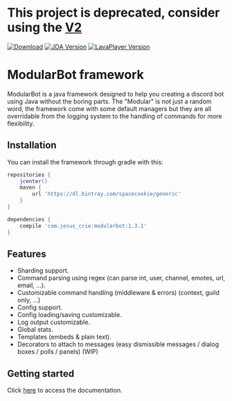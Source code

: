 # This project is deprecated, consider using the [V2](https://github.com/JesusCrie/ModularBot_v2)

[![Download](https://api.bintray.com/packages/spacecookie/generic/modularbot/images/download.svg)](https://bintray.com/spacecookie/generic/modularbot/_latestVersion)
[![JDA Version](https://img.shields.io/badge/JDA-3.3.1__303-brightgreen.svg)](https://github.com/DV8FromTheWorld/JDA)
[![LavaPlayer Version](https://img.shields.io/badge/LavaPlayer-1.2.44-brightgreen.svg)](https://github.com/sedmelluq/lavaplayer)

# ModularBot framework
ModularBot is a java framework designed to help you creating a discord bot using Java without the boring parts.
The "Modular" is not just a random word, the framework come with some default managers but they are all overridable from the logging system to the handling of commands for more flexibility.

## Installation
You can install the framework through gradle with this:
```gradle
repositories {
    jcenter()
    maven {
        url 'https://dl.bintray.com/spacecookie/generic'
    }
}

dependencies {
    compile 'com.jesus_crie:modularbot:1.3.1'
}
```

## Features
- Sharding support.
- Command parsing using regex (can parse int, user, channel, emotes, url, email, ...).
- Customizable command handling (middleware & errors) (context, guild only, ...)
- Config support.
- Config loading/saving customizable.
- Log output customizable.
- Global stats.
- Templates (embeds & plain text).
- Decorators to attach to messages (easy dismissible messages / dialog boxes / polls / panels) (WIP)

## Getting started
Click [here](https://github.com/JesusCrie/ModularBot/wiki) to access the documentation.
